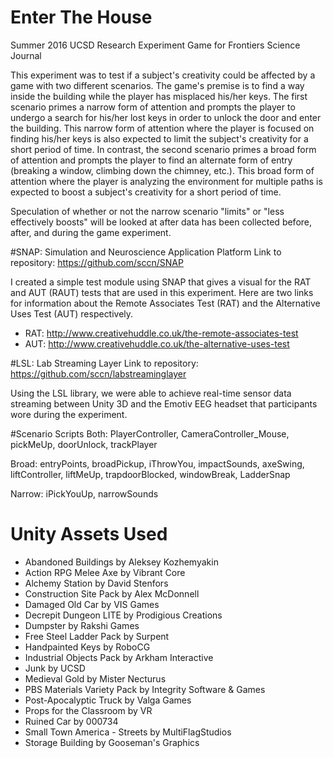 # Enter The House
Summer 2016 UCSD Research Experiment Game for Frontiers Science Journal

This experiment was to test if a subject's creativity could be affected by a game with two different scenarios. The game's premise is to find a way inside the building while the player has misplaced his/her keys. The first scenario primes a narrow form of attention and prompts the player to undergo a search for his/her lost keys in order to unlock the door and enter the building. This narrow form of attention where the player is focused on finding his/her keys is also expected to limit the subject's creativity for a short period of time. In contrast, the second scenario primes a broad form of attention and prompts the player to find an alternate form of entry (breaking a window, climbing down the chimney, etc.). This broad form of attention where the player is analyzing the environment for multiple paths is expected to boost a subject's creativity for a short period of time. 
  
Speculation of whether or not the narrow scenario "limits" or "less effectively boosts" will be looked at after data has been collected before, after, and during the game experiment.

#SNAP: Simulation and Neuroscience Application Platform
Link to repository: https://github.com/sccn/SNAP

I created a simple test module using SNAP that gives a visual for the RAT and AUT (RAUT) tests that are used in this experiment. Here are two links for information about the Remote Associates Test (RAT) and the Alternative Uses Test (AUT) respectively.
* RAT: http://www.creativehuddle.co.uk/the-remote-associates-test
* AUT: http://www.creativehuddle.co.uk/the-alternative-uses-test
 
#LSL: Lab Streaming Layer
Link to repository: https://github.com/sccn/labstreaminglayer

Using the LSL library, we were able to achieve real-time sensor data streaming between Unity 3D and the Emotiv EEG headset that participants wore during the experiment.

#Scenario Scripts
Both: PlayerController, CameraController_Mouse, pickMeUp, doorUnlock, trackPlayer

Broad: entryPoints, broadPickup, iThrowYou, impactSounds, axeSwing, liftController, liftMeUp, trapdoorBlocked, windowBreak, LadderSnap

Narrow: iPickYouUp, narrowSounds

# Unity Assets Used
* Abandoned Buildings by Aleksey Kozhemyakin 
* Action RPG Melee Axe by Vibrant Core
* Alchemy Station by David Stenfors
* Construction Site Pack by Alex McDonnell
* Damaged Old Car by VIS Games
* Decrepit Dungeon LITE by Prodigious Creations
* Dumpster by Rakshi Games
* Free Steel Ladder Pack by Surpent
* Handpainted Keys by RoboCG 
* Industrial Objects Pack by Arkham Interactive
* Junk by UCSD
* Medieval Gold by Mister Necturus
* PBS Materials Variety Pack by Integrity Software & Games 
* Post-Apocalyptic Truck by Valga Games
* Props for the Classroom by VR
* Ruined Car by 000734
* Small Town America - Streets by MultiFlagStudios
* Storage Building by Gooseman's Graphics
